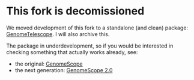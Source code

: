 # This fork is decomissioned

We moved development of this fork to a standalone (and clean) package: [GenomeTelescope](https://github.com/KamilSJaron/GenomeTelescope). I will also archive this.

The package in underdevelopment, so if you would be interested in checking something that actually works already, see:

- the original: [GenomeScope](https://github.com/schatzlab/genomescope)
- the next generation: [GenomeScope 2.0](https://github.com/tbenavi1/genomescope2.0)
